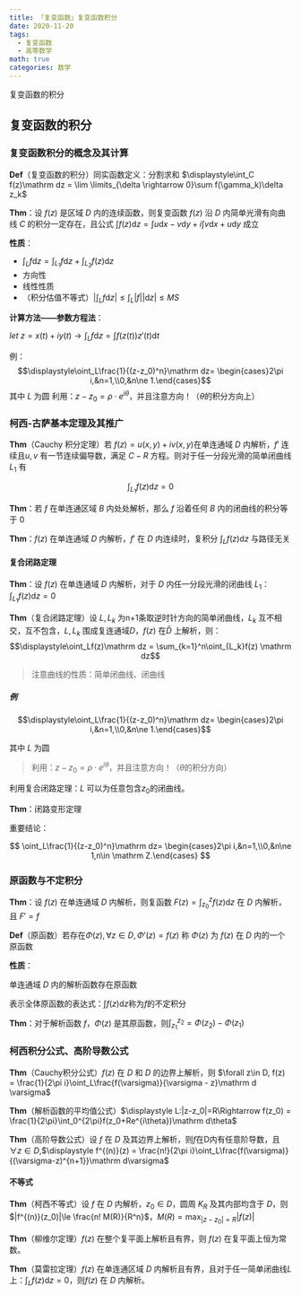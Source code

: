 ```yaml
---
title: 「复变函数」复变函数积分
date: 2020-11-20
tags:
  - 复变函数
  - 高等数学
math: true
categories: 数学
---
```


复变函数的积分

<!-- more -->

## 复变函数的积分

### 复变函数积分的概念及其计算

**Def**（复变函数的积分）同实函数定义：分割求和 $\displaystyle\int_C f(z)\mathrm dz = \lim \limits_{\delta \rightarrow 0}\sum f(\gamma_k)\delta z_k$

**Thm**：设 $f(z)$ 是区域 $D$ 内的连续函数，则复变函数 $f(z)$ 沿 $D$ 内简单光滑有向曲线 $C$ 的积分一定存在，且公式 $\int f(z)\mathrm dz=\int u\mathrm dx-v\mathrm dy + i\int v\mathrm dx+u\mathrm dy$ 成立

**性质**：

- $\displaystyle\int_Lf\mathrm dz=\int_{L_1}f\mathrm dz+\int_{L_2}f(z)\mathrm dz$
- 方向性
- 线性性质
- （积分估值不等式）$\displaystyle|\int_Lf\mathrm dz| \le \int_L|f||\mathrm dz|\le MS$

**计算方法——参数方程法**：

$\displaystyle let~z=x(t) + iy(t)\rightarrow \int_Lf\mathrm dz=\int f(z(t)) z'(t)\mathrm dt$

例：
$$\displaystyle\oint_L\frac{1}{(z-z_0)^n}\mathrm dz= \begin{cases}2\pi i,&n=1,\\0,&n\ne 1.\end{cases}$$
其中 $L$ 为圆
利用：$z-z_0=\rho\cdot e^{i\theta}$，并且注意方向！（$\theta$的积分方向上）

### 柯西-古萨基本定理及其推广

**Thm**（Cauchy 积分定理）若 $f(z) = u(x,y)+iv(x,y)$在单连通域 $D$ 内解析，$f'$ 连续且$u,v$ 有一节连续偏导数，满足 $C-R$ 方程。则对于任一分段光滑的简单闭曲线 $L_ 1$ 有

$$
\displaystyle \int _ {L _ 1} f(z)\mathrm dz = 0
$$

**Thm**：若 $f$ 在单连通区域 $B$ 内处处解析，那么 $f$ 沿着任何 $B$ 内的闭曲线的积分等于 0

**Thm**：$f(z)$ 在单连通域 $D$ 内解析，$f'$ 在 $D$ 内连续时，复积分 $\displaystyle \int _Lf(z)\mathrm dz$ 与路径无关

<!-- **Thm**（柯西-古萨基本定理）设 $f(z)$ 在简单闭曲线 $L$ 上以及它所围的区域 $D$ 内解析，则$\displaystyle \int _{L} f(z)\mathrm dz = 0$ -->

#### 复合闭路定理

**Thm**：设 $f(z)$ 在单连通域 $D$ 内解析，对于 $D$ 内任一分段光滑的闭曲线 $L _ 1$：$\displaystyle\int _{L_1} f(z)\mathrm dz = 0$

**Thm**（复合闭路定理）设 $L, L_k$ 为n+1条取逆时针方向的简单闭曲线，$L_k$ 互不相交，互不包含，$L, L_k$ 围成复连通域$D$，$f(z)$ 在$\bar D$ 上解析，则：
  $$\displaystyle\oint_Lf(z)\mathrm dz = \sum_{k=1}^n\oint_{L_k}f(z) \mathrm dz$$

> 注意曲线的性质：简单闭曲线、闭曲线

##### 例

$$\displaystyle\oint_L\frac{1}{(z-z_0)^n}\mathrm dz= \begin{cases}2\pi i,&n=1,\\0,&n\ne 1.\end{cases}$$

其中 $L$ 为圆

> 利用：$z-z_0=\rho\cdot e^{i\theta}$，并且注意方向！（$\theta$的积分方向）

利用复合闭路定理：$L$ 可以为任意包含$z_0$的闭曲线。

**Thm**：闭路变形定理

重要结论：

$$
\oint_L\frac{1}{(z-z_0)^n}\mathrm dz= \begin{cases}2\pi i,&n=1,\\0,&n\ne 1,n\in \mathrm Z.\end{cases}
$$

### 原函数与不定积分

**Thm**：设 $f(z)$ 在单连通域 $D$ 内解析，则复函数 $F(z)=\int_{z_0}^zf(z)\mathrm dz$ 在 $D$ 内解析，且 $F'=f$

**Def**（原函数）若存在$\Phi(z),\forall z\in D,\Phi '(z)=f(z)$ 称 $\Phi(z)$ 为 $f(z)$ 在 $D$ 内的一个原函数

**性质**：

单连通域 $D$ 内的解析函数存在原函数

表示全体原函数的表达式：$\int f(z)\mathrm dz$称为$f$的不定积分

**Thm**：对于解析函数 $f$，$\Phi(z)$ 是其原函数，则$\int_{z_1}^{z_2}=\Phi(z_2)-\Phi(z_1)$

### 柯西积分公式、高阶导数公式

**Thm**（Cauchy积分公式）$f(z)$ 在 $D$ 和 $D$ 的边界上解析，则 $\forall z\in D, f(z) = \frac{1}{2\pi i}\oint_L\frac{f(\varsigma)}{\varsigma - z}\mathrm d \varsigma$

**Thm**（解析函数的平均值公式）$\displaystyle L:|z-z_0|=R\Rightarrow f(z_0) = \frac{1}{2\pi}\int_0^{2\pi}f(z_0+Re^{i\theta})\mathrm d\theta$

**Thm**（高阶导数公式）设 $f$ 在 $D$ 及其边界上解析，则$f$在D内有任意阶导数，且$\forall z\in D$,$\displaystyle f^{(n)}(z) = \frac{n!}{2\pi i}\oint_L\frac{f(\varsigma)}{(\varsigma-z)^{n+1}}\mathrm d\varsigma$

#### 不等式

**Thm**（柯西不等式）设 $f$ 在 $D$ 内解析，$z_0\in D$，圆周 $K_R$ 及其内部均含于 $D$，则$|f^{(n)}(z_0)|\le \frac{n! M(R)}{R^n}$，$M(R) = \max_{|z-z_0|=R}|f(z)|$

**Thm**（柳维尔定理）$f(z)$ 在整个复平面上解析且有界，则 $f(z)$ 在复平面上恒为常数。

**Thm**（莫雷拉定理）$f(z)$ 在单连通区域 $D$ 内解析且有界，且对于任一简单闭曲线$L$上：$\int_Lf(z)\mathrm dz =0$，则$f(z)$ 在 $D$ 内解析。
